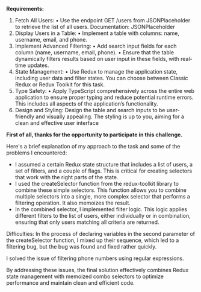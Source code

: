 **Requirements:**

1. Fetch All Users:
• Use the endpoint GET /users from JSONPlaceholder to retrieve the list of all
users. Documentation: JSONPlaceholder
2. Display Users in a Table:
• Implement a table with columns: name, username, email, and phone.
3. Implement Advanced Filtering:
• Add search input fields for each column (name, username, email, phone).
• Ensure that the table dynamically filters results based on user input in these
fields, with real-time updates.
4. State Management:
• Use Redux to manage the application state, including user data and filter
states. You can choose between Classic Redux or Redux Toolkit for this task.
5. Type Safety:
• Apply TypeScript comprehensively across the entire web application to ensure
proper typing and reduce potential runtime errors. This includes all aspects of
the application’s functionality.
6. Design and Styling:
Design the table and search inputs to be user-friendly and visually appealing. The styling
is up to you, aiming for a clean and effective user interface



**First of all, thanks for the opportunity to participate in this challenge.**

Here's a brief explanation of my approach to the task and some of the problems I encountered:
- I assumed a certain Redux state structure that includes a list of users, a set of filters, and a couple of flags. This is critical for creating selectors that work with the right parts of the state.
- I used the createSelector function from the redux-toolkit library to combine these simple selectors. This function allows you to combine multiple selectors into a single, more complex selector that performs a filtering operation. It also memoizes the result.
- In the combined selector, I implemented filter logic. This logic applies different filters to the list of users, either individually or in combination, ensuring that only users matching all criteria are returned.

Difficulties: In the process of declaring variables in the second parameter of the createSelector function, I mixed up their sequence, which led to a filtering bug, but the bug was found and fixed rather quickly.

I solved the issue of filtering phone numbers using regular expressions.

By addressing these issues, the final solution effectively combines Redux state management with memoized combo selectors to optimize performance and maintain clean and efficient code.
